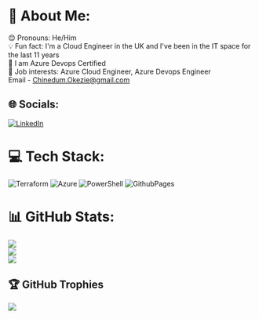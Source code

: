 # 💫 About Me:
😊 Pronouns: He/Him <br>💡 Fun fact: I'm a Cloud Engineer in the UK and I've been in the IT space for the last 11 years<br>🌱 I am Azure Devops Certified <br>💼 Job interests: Azure Cloud Engineer, Azure Devops Engineer<br>Email - Chinedum.Okezie@gmail.com<br>


## 🌐 Socials:
[![LinkedIn](https://img.shields.io/badge/LinkedIn-%230077B5.svg?logo=linkedin&logoColor=white)](https://linkedin.com/in/chinedum-okezie) 

# 💻 Tech Stack:
![Terraform](https://img.shields.io/badge/terraform-%235835CC.svg?style=for-the-badge&logo=terraform&logoColor=white) ![Azure](https://img.shields.io/badge/azure-%230072C6.svg?style=for-the-badge&logo=microsoftazure&logoColor=white) ![PowerShell](https://img.shields.io/badge/PowerShell-%235391FE.svg?style=for-the-badge&logo=powershell&logoColor=white) ![GithubPages](https://img.shields.io/badge/github%20pages-121013?style=for-the-badge&logo=github&logoColor=white)
# 📊 GitHub Stats:
![](https://github-readme-stats.vercel.app/api?username=Kazie7&theme=default&hide_border=false&include_all_commits=true&count_private=false)<br/>
![](https://github-readme-streak-stats.herokuapp.com/?user=Kazie7&theme=default&hide_border=false)<br/>
![](https://github-readme-stats.vercel.app/api/top-langs/?username=Kazie7&theme=default&hide_border=false&include_all_commits=true&count_private=false&layout=compact)

## 🏆 GitHub Trophies
![](https://github-profile-trophy.vercel.app/?username=Kazie7&theme=flat&no-frame=true&no-bg=false&margin-w=4)

<!-- Proudly created with GPRM ( https://gprm.itsvg.in ) -->
